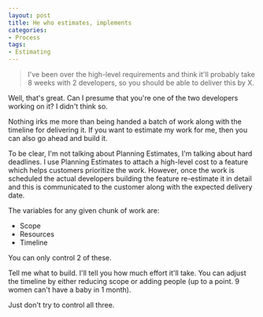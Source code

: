 ```yaml
---
layout: post
title: He who estimates, implements
categories:
- Process
tags: 
- Estimating
---
```


> I've been over the high-level requirements and think it'll probably take 8
> weeks with 2 developers, so you should be able to deliver this by X.

Well, that's great. Can I presume that you're one of the two developers
working on it? I didn't think so.

Nothing irks me more than being handed a batch of work along with the timeline
for delivering it. If you want to estimate my work for me, then you can also
go ahead and build it.

To be clear, I'm not talking about Planning Estimates, I'm talking about hard
deadlines. I use Planning Estimates to attach a high-level cost to a feature
which helps customers prioritize the work. However, once the work is scheduled
the actual developers building the feature re-estimate it in detail and this
is communicated to the customer along with the expected delivery date.

The variables for any given chunk of work are:

  * Scope
  * Resources
  * Timeline

You can only control 2 of these.

Tell me what to build. I'll tell you how much effort it'll take. You can
adjust the timeline by either reducing scope or adding people (up to a point.
9 women can't have a baby in 1 month).

Just don't try to control all three.

